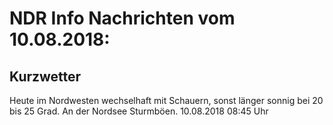 # NDR Info Nachrichten vom 10.08.2018:


## Kurzwetter
Heute im Nordwesten wechselhaft mit Schauern, sonst länger sonnig bei 20 bis 25 Grad. An der Nordsee Sturmböen. 10.08.2018 08:45 Uhr 
